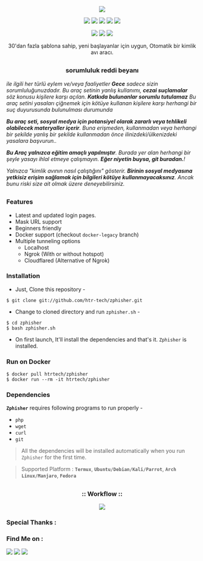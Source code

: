 <!-- Gece Hesap Client -->

<p align="center">
  <img src=".imgs/logo.png">
</p>

<p align="center">
  <img src="https://img.shields.io/badge/Version-2.2-green?style=for-the-badge">
  <img src="https://img.shields.io/github/license/htr-tech/zphisher?style=for-the-badge">
  <img src="https://img.shields.io/github/stars/htr-tech/zphisher?style=for-the-badge">
  <img src="https://img.shields.io/github/issues/htr-tech/zphisher?color=red&style=for-the-badge">
  <img src="https://img.shields.io/github/forks/htr-tech/zphisher?color=teal&style=for-the-badge">
</p>

<p align="center">
  <img src="https://img.shields.io/badge/Author-HTR--Tech-cyan?style=flat-square">
  <img src="https://img.shields.io/badge/Open%20Source-Yes-cyan?style=flat-square">
  <img src="https://img.shields.io/badge/Written%20In-Bash-cyan?style=flat-square">
</p>

<p align="center">30'dan fazla şablona sahip, yeni başlayanlar için uygun, Otomatik bir kimlik avı aracı.</p>

##

<h3><p align="center">sorumluluk reddi beyanı</p></h3>

<i>ile ilgili her türlü eylem ve/veya faaliyetler <b>Gece</b> sadece sizin sorumluluğunuzdadır. Bu araç setinin yanlış kullanımı, <b>cezai suçlamalar</b> söz konusu kişilere karşı açılan. <b>Katkıda bulunanlar sorumlu tutulamaz</b> Bu araç setini yasaları çiğnemek için kötüye kullanan kişilere karşı herhangi bir suç duyurusunda bulunulması durumunda


<b>Bu araç seti, sosyal medya için potansiyel olarak zararlı veya tehlikeli olabilecek materyaller içerir</b>. Buna erişmeden, kullanmadan veya herhangi bir şekilde yanlış bir şekilde kullanmadan önce ilinizdeki/ülkenizdeki yasalara başvurun..

<b>Bu Araç yalnızca eğitim amaçlı yapılmıştır</b>. Burada yer alan herhangi bir şeyle yasayı ihlal etmeye çalışmayın. <b>Eğer niyetin buysa, git buradan.</b>!

Yalnızca "kimlik avının nasıl çalıştığını" gösterir. <b>Birinin sosyal medyasına yetkisiz erişim sağlamak için bilgileri kötüye kullanmayacaksınız</b>. Ancak bunu riski size ait olmak üzere deneyebilirsiniz.</i>

##

### Features

- Latest and updated login pages.
- Mask URL support 
- Beginners friendly
- Docker support (checkout `docker-legacy` branch)
- Multiple tunneling options
  - Localhost
  - Ngrok (With or without hotspot)
  - Cloudflared (Alternative of Ngrok)


### Installation

- Just, Clone this repository -
```
$ git clone git://github.com/htr-tech/zphisher.git
```

- Change to cloned directory and run `zphisher.sh` -
```
$ cd zphisher
$ bash zphisher.sh
```

- On first launch, It'll install the dependencies and that's it. `Zphisher` is installed.

### Run on Docker
```
$ docker pull htrtech/zphisher
$ docker run --rm -it htrtech/zphisher
```

### Dependencies

**`Zphisher`** requires following programs to run properly - 
- `php`
- `wget`
- `curl`
- `git`

> All the dependencies will be installed automatically when you run `Zphisher` for the first time.

> Supported Platform : **`Termux`**, **`Ubuntu/Debian/Kali/Parrot`**, **`Arch Linux/Manjaro`**, **`Fedora`**

##

<h3 align="center">
:: Workflow ::
</h3>
<p align="center">
<img src=".imgs/wf.gif"/>
</p>

### Special Thanks :



### Find Me on :
<p align="left">
  <a href="https://github.com/htr-tech" target="_blank"><img src="https://img.shields.io/badge/Github-HTR--TECH-green?style=for-the-badge&logo=github"></a>
  <a href="https://www.instagram.com/tahmid.rayat" target="_blank"><img src="https://img.shields.io/badge/IG-%40tahmid.rayat-red?style=for-the-badge&logo=instagram"></a>
  <a href="https://m.me/tahmid.rayat.official" target="_blank"><img src="https://img.shields.io/badge/Chat-Messenger-blue?style=for-the-badge&logo=messenger"></a>
</p>

